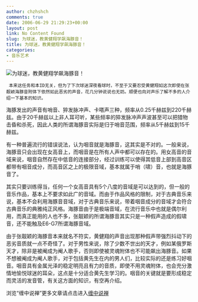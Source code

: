```yaml
---
author: chzhshch
comments: true
date: 2006-06-29 21:29:23+00:00
layout: post
link: No Content Found
slug: 为球迷，教黄健翔学飙海豚音！
title: 为球迷，教黄健翔学飙海豚音！
categories:
- 音乐艺术
---
```


			

                                                                    

![为球迷，教黄健翔学飙海豚音！](http://simg.sinajs.cn/blog7style/images/common/sg_trans.gif)

                                                           

                                                           

     本来这任务和本ID无关，但为了下次球迷深夜看球时，不至于又要忍受黄健翔如这次即使在张靓颖海豚音附体下依然如此恶劣的声音，花几分钟说说也无妨。顺便也向对声乐了解不多的人介绍一下基本的知识。

   海豚发出的声音有哨音、猝发脉冲声、卡嗒声三种，频率从0.25千赫兹到220千赫兹。由于20千赫兹以上非人耳可听，某些频率的猝发脉冲声声波甚至可以把猎物击昏和杀死，因此人类的所谓海豚音实际是归于哨音范围，频率从5千赫兹到15千赫兹。

  有一种普遍流行的错误说法，认为咽音就是海豚音，这其实是不对的。一般来说，海豚音只会出现在女高音上，而咽音是在所有人声中都可以存在的。用女高音的音域来说，咽音自然存在中低音的连接部分，经过训练可以使得其低音上部到高音区都带有咽音成分，而高音区之上的极限音域，基本就属于哨（啸）音，也就是海豚音了。

  其实只要训练得当，任何一个女高音具有5个八度的音域是可以达到的，但一般的音乐作品，基本上不要求如此广的音域。而由于作品风格的限制，对于古典音乐来说，基本不会利用海豚音音域，对于古典音乐来说，带着咽音成分的音域才会符合古典音乐的典雅纯正风格。海豚音由于是极端音域，在流行音乐中也就是偶尔利用，而真正能用的人也不多，张靓颖的所谓海豚音其实只是一种假声造成的假啸音，还不能触及E6-G7所谓海豚音域。

  由于张靓颖的海豚音本来就名不符实，黄健翔的声音出现那种假声带强烈抖动下的恶劣音质就一点不奇怪了。对于男性来说，除了少数不世出的天才，例如某俄罗斯天才，除非是被阉成为阉人歌手，否则即使被灵魂附体也不可能飙出海豚音。如果不想被阉成为阉人歌手，对于包括黄先生在内的男人们，比较实际的还是练习好咽音。咽音具有金属光泽的稳定明亮且有力的音质，即使不用灵魂附体，也会充分激情地愉悦球迷的耳朵，这点是十分适合黄先生学习的。咽音的关键就是要形成稳定而灵活的发音管，有关这方面的知识，有空再介绍。

浏览“缠中说禅”更多文章请点击进入[缠中说禅](http://blog.sina.com.cn/m/chzhshch)
